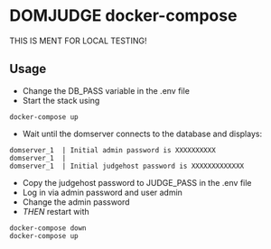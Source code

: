 # DOMJUDGE docker-compose

THIS IS MENT FOR LOCAL TESTING!

## Usage

- Change the DB_PASS variable in the .env file
- Start the stack using

```
docker-compose up
```

- Wait until the domserver connects to the database and displays:

```
domserver_1  | Initial admin password is XXXXXXXXXX
domserver_1  | 
domserver_1  | Initial judgehost password is XXXXXXXXXXXXX
```

- Copy the judgehost password to JUDGE_PASS in the .env file
- Log in via admin password and user admin
- Change the admin password
- _THEN_ restart with

```
docker-compose down
docker-compose up
```

